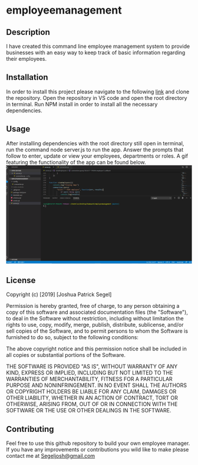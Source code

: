 # employeemanagement
## Description
I have created this command line employee management system to provide businesses with an easy way to keep track of basic information regarding their employees.

## Installation
In order to install this project please navigate to the following [link](https://github.com/Jsegel9/employeemanagement) and clone the repository. Open the repository in VS code and open the root directory in terminal. Run NPM install in order to install all the necessary dependencies.

## Usage
After installing dependencies with the root directory still open in terminal, run the command node server.js to run the app. Answer the prompts that follow to enter, update or view your employees, departments or roles.
A gif featuring the functionality of the app can be found below.
![ExampleGif](./empmanagement.gif)

## License
Copyright (c) [2019] [Joshua Patrick Segel]

Permission is hereby granted, free of charge, to any person obtaining a copy
of this software and associated documentation files (the "Software"), to deal
in the Software without restriction, including without limitation the rights
to use, copy, modify, merge, publish, distribute, sublicense, and/or sell
copies of the Software, and to permit persons to whom the Software is
furnished to do so, subject to the following conditions:

The above copyright notice and this permission notice shall be included in all
copies or substantial portions of the Software.

THE SOFTWARE IS PROVIDED "AS IS", WITHOUT WARRANTY OF ANY KIND, EXPRESS OR
IMPLIED, INCLUDING BUT NOT LIMITED TO THE WARRANTIES OF MERCHANTABILITY,
FITNESS FOR A PARTICULAR PURPOSE AND NONINFRINGEMENT. IN NO EVENT SHALL THE
AUTHORS OR COPYRIGHT HOLDERS BE LIABLE FOR ANY CLAIM, DAMAGES OR OTHER
LIABILITY, WHETHER IN AN ACTION OF CONTRACT, TORT OR OTHERWISE, ARISING FROM,
OUT OF OR IN CONNECTION WITH THE SOFTWARE OR THE USE OR OTHER DEALINGS IN THE
SOFTWARE.  
## Contributing
Feel free to use this github repository to build your own employee manager. If you have any improvements or contributions you wild like to make please contact me at <Segeljosh@gmail.com>

